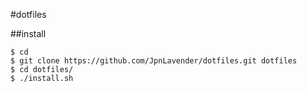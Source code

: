 #dotfiles

##install

```shell
$ cd 
$ git clone https://github.com/JpnLavender/dotfiles.git dotfiles
$ cd dotfiles/ 
$ ./install.sh
```
